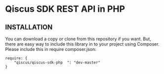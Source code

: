 # Qiscus SDK REST API in PHP

## INSTALLATION

You can download a copy or clone from this repository if you want. But, there are easy way to include this library in to your project using Composer. Please include this in require composer.json:

```
require: {
	"qiscus/qiscus-sdk-php  ": "dev-master"
}
```
